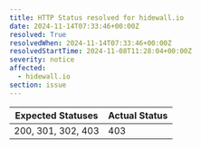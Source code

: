 ```yaml
---
title: HTTP Status resolved for hidewall.io
date: 2024-11-14T07:33:46+00:00Z
resolved: True
resolvedWhen: 2024-11-14T07:33:46+00:00Z
resolvedStartTime: 2024-11-08T11:28:04+00:00Z
severity: notice
affected:
  - hidewall.io
section: issue
---
```


| Expected Statuses | Actual Status  |
|-------------------|----------------|
| 200, 301, 302, 403 | 403 |

